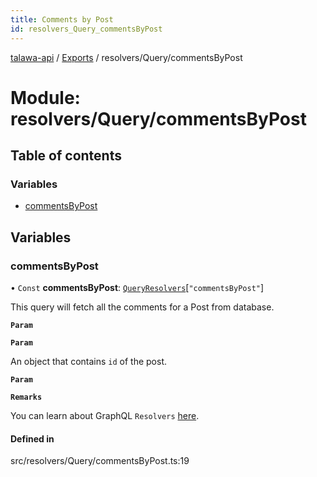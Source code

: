 ```yaml
---
title: Comments by Post
id: resolvers_Query_commentsByPost
---
```

[talawa-api](../README.md) / [Exports](../modules.md) / resolvers/Query/commentsByPost

# Module: resolvers/Query/commentsByPost

## Table of contents

### Variables

- [commentsByPost](resolvers_Query_commentsByPost.md#commentsbypost)

## Variables

### commentsByPost

• `Const` **commentsByPost**: [`QueryResolvers`](types_generatedGraphQLTypes.md#queryresolvers)[``"commentsByPost"``]

This query will fetch all the comments for a Post from database.

**`Param`**

**`Param`**

An object that contains `id` of the post.

**`Param`**

**`Remarks`**

You can learn about GraphQL `Resolvers`
[here](https://www.apollographql.com/docs/apollo-server/data/resolvers/).

#### Defined in

src/resolvers/Query/commentsByPost.ts:19
